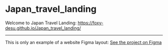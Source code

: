 # Japan_travel_landing

Welcome to Japan Travel Landing: https://foxy-desu.github.io/Japan_travel_landing/

---
This is only an example of a website
Figma layout: [See the project on Figma](https://www.figma.com/file/ruLY79MQN88aEOOTIduwTz/travel-landing-page-jacobvoyles-(Copy)?type=design&node-id=0-2&mode=design&t=pvS7Hm30RIsVTP36-0)
